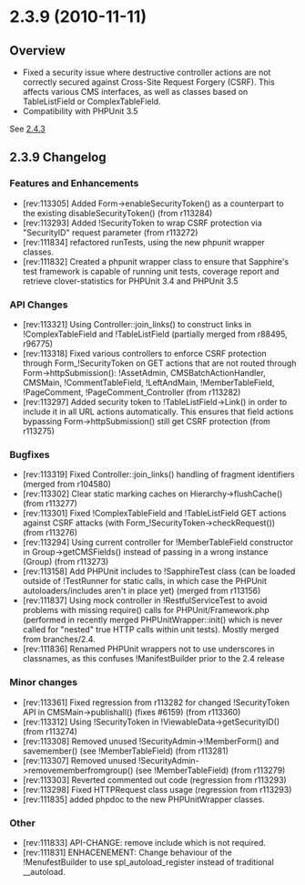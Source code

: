 # 2.3.9 (2010-11-11)

##  Overview

 * Fixed a security issue where destructive controller actions are not correctly secured against Cross-Site Request Forgery (CSRF). This affects various CMS interfaces, as well as classes based on TableListField or ComplexTableField.
 * Compatibility with PHPUnit 3.5

See [2.4.3](2.4.3)

## 2.3.9 Changelog

### Features and Enhancements

 * [rev:113305] Added Form->enableSecurityToken() as a counterpart to the existing disableSecurityToken() (from r113284)
 * [rev:113293] Added !SecurityToken to wrap CSRF protection via "SecurityID" request parameter (from r113272)
 * [rev:111834] refactored runTests, using the new phpunit wrapper classes.
 * [rev:111832] Created a phpunit wrapper class to ensure that Sapphire's test framework is capable of running unit tests, coverage report and retrieve clover-statistics for PHPUnit 3.4 and PHPUnit 3.5


### API Changes

 * [rev:113321] Using Controller::join_links() to construct links in !ComplexTableField and !TableListField (partially merged from r88495, r96775)
 * [rev:113318] Fixed various controllers to enforce CSRF protection through Form_!SecurityToken on GET actions that are not routed through Form->httpSubmission(): !AssetAdmin, CMSBatchActionHandler, CMSMain, !CommentTableField, !LeftAndMain, !MemberTableField, !PageComment, !PageComment_Controller (from r113282)
 * [rev:113297] Added security token to !TableListField->Link() in order to include it in all URL actions automatically. This ensures that field actions bypassing Form->httpSubmission() still get CSRF protection (from r113275)


### Bugfixes

 * [rev:113319] Fixed Controller::join_links() handling of fragment identifiers (merged from r104580)
 * [rev:113302] Clear static marking caches on Hierarchy->flushCache() (from r113277)
 * [rev:113301] Fixed !ComplexTableField and !TableListField GET actions against CSRF attacks (with Form_!SecurityToken->checkRequest()) (from r113276)
 * [rev:113294] Using current controller for !MemberTableField constructor in Group->getCMSFields() instead of passing in a wrong instance (Group) (from r113273)
 * [rev:113158] Add PHPUnit includes to !SapphireTest class (can be loaded outside of !TestRunner for static calls, in which case the PHPUnit autoloaders/includes aren't in place yet) (merged from r113156)
 * [rev:111837] Using mock controller in !RestfulServiceTest to avoid problems with missing require() calls for PHPUnit/Framework.php (performed in recently merged PHPUnitWrapper::init() which is never called for "nested" true HTTP calls within unit tests). Mostly merged from branches/2.4.
 * [rev:111836] Renamed PHPUnit wrappers not to use underscores in classnames, as this confuses !ManifestBuilder prior to the 2.4 release


### Minor changes

 * [rev:113361] Fixed regression from r113282 for changed !SecurityToken API in CMSMain->publishall() (fixes #6159) (from r113360)
 * [rev:113312] Using !SecurityToken in !ViewableData->getSecurityID() (from r113274)
 * [rev:113308] Removed unused !SecurityAdmin->!MemberForm() and savemember() (see !MemberTableField) (from r113281)
 * [rev:113307] Removed unused !SecurityAdmin->removememberfromgroup() (see !MemberTableField) (from r113279)
 * [rev:113303] Reverted commented out code (regression from r113293)
 * [rev:113298] Fixed HTTPRequest class usage (regression from r113293)
 * [rev:111835] added phpdoc to the new PHPUnitWrapper classes.


### Other

 * [rev:111833] API-CHANGE: remove include which is not required.
 * [rev:111831] ENHACENEMENT: Change behaviour of the !MenufestBuilder to use spl_autoload_register instead of traditional __autoload.